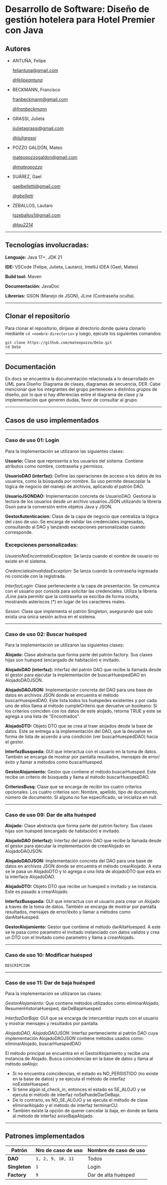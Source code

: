 # Desarrollo de Software: Diseño de gestión hotelera para Hotel Premier con Java
## Autores 
- ANTUÑA, Felipe

    feliantuna@gmail.com

    [*@felipeantuna*](https://github.com/felipeantuna)


- BECKMANN, Francisco

  franbeckmann@gmail.com

  [*@franbeckmann*](https://github.com/franbeckmann)


- GRASSI, Julieta

  jjulietagrassi@gmail.com

  [*@jjuligrassi*](https://github.com/jjuligrassi)


- POZZO GALDÓN, Mateo

  mateopozzogaldon@gmail.com

  [*@mateopozzo*](https://github.com/mateopozzo)


- SUÁREZ, Gael

  gaelbelletti@gmail.com

  [*@gbelletti*](https://github.com/gbelletti)


- ZEBALLOS, Lautaro

  lgzeballos1@gmail.com

  [*@lau2214*](https://github.com/lau2214)

----

## Tecnologías involucradas:

**Lenguaje:** Java 17+, JDK 21

**IDE:** VSCode (Felipe, Julieta, Lautaro), IntelliJ IDEA (Gael, Mateo)

**Build tool:** Maven

**Documentación:** JavaDoc

**Librerías:** GSON (Manejo de JSON), JLine (Contraseña oculta).

----

## Clonar el repositorio 
Para clonar el repositorio, dirijase al directorio donde quiera clonarlo mediante `cd <nombre-directorio>` y luego, ejecute los siguientes comandos:

```
git clone https://github.com/mateopozzo/DeSo.git
cd DeSo
```

----

## Documentación
En docs se encuentra la documentación relacionada a lo desarrollado en UML para Diseño: Diagrama de clases, diagramas de secuencia, DER.
Cabe mencionar que los integrantes del grupo pertenecen a distintos grupos de diseño, por lo que si hay diferencias entre el diagrama de clase y la implementación que generen dudas, favor de consultar al grupo. 

----

## Casos de uso implementados

----
### Caso de uso 01: Login
Para la implementación se utilizaron las siguientes clases:

**Usuario:** Clase que representa a los usuarios del sistema. Contiene atributos como nombre, contraseña y permisos.

**UsuarioDAO (interfaz):** Define las operaciones de acceso a los datos de los usuarios, como la búsqueda por nombre. Su uso permite desacoplar la lógica de negocio del manejo de archivos, aplicando el patrón DAO.

**UsuarioJSONDAO:** Implementación concreta de UsuarioDAO. Gestiona la lectura de los usuarios desde un archivo usuarios.JSON utilizando la librería Gson para la conversión entre objetos Java y JSON.

**GestorAutenticacion:** Clase de la capa de negocio que centraliza la lógica del caso de uso. Se encarga de validar las credenciales ingresadas, consultando al DAO y lanzando excepciones personalizadas cuando corresponde.


### Excepciones personalizadas:

*UsuarioNoEncontradoException:* Se lanza cuando el nombre de usuario no existe en el sistema.

*CredencialesInvalidasException:* Se lanza cuando la contraseña ingresada no coincide con la registrada.

*InterfazLogin:* Clase perteneciente a la capa de presentación. Se comunica con el usuario por consola para solicitar las credenciales. Utiliza la librería JLine para permitir que la contraseña se escriba de forma oculta, mostrando asteriscos (*) en lugar de los caracteres reales.

*Sesion:* Clase que implementa el patrón Singleton, asegurando que solo exista una única sesión activa en el sistema.

----
### Caso de uso 02: Buscar huésped
Para la implementación se utilizaron las siguientes clases:

**Alojado:** Clase abstracta que forma parte del patrón factory. Sus clases hijas son huésped (encargado de habitación) e invitado.

**AlojadoDAO (interfaz):** Interfaz del patrón DAO que recibe la llamada desde el gestor para ejecutar la implementación de buscarHuespedDAO en AlojadoDAOJSON.

**AlojadoDAOJSON:** Implementación concreta del DAO para una base de datos en archivos JSON donde se encuentra el método buscarHuespedDAO. Este lista todos los huéspedes existentes y por cada uno de ellos llama al método cumpleCriterio que devuelve un booleano: Si los criterios coinciden con los datos de este alojado, retorna TRUE y este se agrega a una lista de "Encontrados". 

**AlojadoDTO:** Objeto DTO que se crea al traer alojados desde la base de datos. Este se entrega a la implementación del DAO, que la devuelve en forma de lista de acuerdo a una condición (ver buscarHuespedDAO) hacia el gestor.

**InterfazBusqueda:** GUI que interactua con el usuario en la toma de datos. También se encarga de mostrar por pantalla resultados, mensajes de error/éxito y llamar a métodos como buscarHuesped.

**GestorAlojamiento:** Gestor que contiene el método buscarHuesped. Este recibe un criterio de búsqueda y llama al método buscarHuespedDAO.

**CriteriosBusq:** Clase que se encarga de recibir los cuatro criterios opcionales. Los cuatro criterios son: Nombre, apellido, tipo de documento, número de documento. Si alguno no fue especificado, se inicializa en null. 



----
### Caso de uso 09: Dar de alta huésped
**Alojado:** Clase abstracta que forma parte del patrón factory. Sus clases hijas son huésped (encargado de habitación) e invitado.

**AlojadoDAO (interfaz):** Interfaz del patrón DAO que recibe la llamada desde el gestor para ejecutar la implementación de crearAlojado en AlojadoDAOJSON.

**AlojadoDAOJSON:** Implementación concreta del DAO para una base de datos en archivos JSON donde se encuentra el método crearAlojado. A esta se le pasa un AlojadoDTO y lo agrega a una lista de alojadoDTO
que esta en la interface AlojadoDAO.

**AlojadoDTO:** Objeto DTO que recibe un huesped o invitado y se instancia. Este es pasado a crearAlojado.

**InterfazBusqueda:** GUI que interactua con el usuario para crear un Alojado a traves de la toma de datos. También se encarga de mostrar por pantalla resultados, mensajes de error/éxito y llamar a métodos como darAltaHuesped.

**GestorAlojamiento:** Gestor que contiene el método darAltaHuesped. A este se le pasa como parametro el invitado instanciado con datos validos y crea un DTO con el Invitado como parametro y llama a crearAlojado.


----
### Caso de uso 10: Modificar huésped

```DESCRIPCION```

----
### Caso de uso 11: Dar de baja huésped

Para la implementación se utilizaron las clases: 

*GestorAlojamiento:* Que contiene métodos utilizados como eliminarAlojado, ResumenHistoriaHuesped, darDeBajaHuesped

*InterfazDarBaja:* GUI que se encarga de intercambiar inputs con el usuario y mostrar mensajes y resultados por pantalla.

*AlojadoDAO, AlojadoDAOJSON:* Interfaz perteneciente al patrón DAO cuya implementación AlojadoDAOJSON contiene métodos usados como: eliminarAlojado, buscarHuespedDAO

El método principal se encuentra en el GestorAlojamiento y recibe una instancia de Alojado. Busca coincidencias en la base de datos y llama al método seAlojo: 

- Si no encuentra coincidencias, el estado es NO_PERSISTIDO (no existe en la base de datos) y se ejecuta el método de interfaz noExisteHuesped.
- Si tiene algún id_check_in, entonces el estado es SE_ALOJO y se ejecuta el método de interfaz noSePuedeDarDeBaja.
- De lo contrario, es NO_SE_ALOJO y se ejecuta el método de clase eliminarAlojado y el método de interfaz terminarCU.
- También existe la opción de querer cancelar la baja, en donde se llama al método de interfaz avisoBajaAlojado.

---

## Patrones implementados
| Patrón       | Nro de caso de uso | Nombre de caso de uso |
|--------------|--------------------|-----------------------|
| **DAO**      | `1, 2, 9, 10, 11`  | Todos                 |
| **Singleton**     | `1`                | Login                 |
| **Factory**  | `9`                | Dar de alta huésped   |

